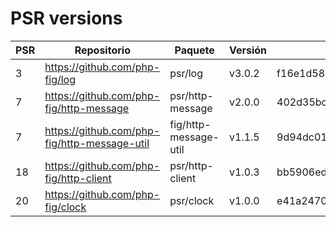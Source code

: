 # PSR versions

PSR | Repositorio                                    | Paquete               | Versión | Commit
--- | --- | --- | --- | ---
3   | <https://github.com/php-fig/log>               | psr/log               | v3.0.2 | f16e1d5863e37f8d8c2a01719f5b34baa2b714d3
7   | <https://github.com/php-fig/http-message>      | psr/http-message      | v2.0.0 | 402d35bcb92c70c026d1a6a9883f06b2ead23d71
7   | <https://github.com/php-fig/http-message-util> | fig/http-message-util | v1.1.5 | 9d94dc0154230ac39e5bf89398b324a86f63f765
18  | <https://github.com/php-fig/http-client>       | psr/http-client       | v1.0.3 | bb5906edc1c324c9a05aa0873d40117941e5fa90
20  | <https://github.com/php-fig/clock>             | psr/clock             | v1.0.0 | e41a24703d4560fd0acb709162f73b8adfc3aa0d
